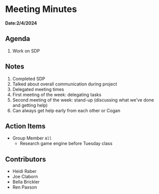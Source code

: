 # Meeting Minutes
**Date:2/4/2024**

## Agenda
1. Work on SDP

## Notes
1. Completed SDP
2. Talked about overall communication during project
3. Delegated meeting times
4. First meeting of the week: delegating tasks
5. Second meeting of the week: stand-up (discussing what we've done and getting help)
6. Can always get help early from each other or Cogan

## Action Items
* Group Member `All`
    * Research game engine before Tuesday class

## Contributors
* Heidi Raber
* Joe Claborn
* Bella Brickler
* Ren Paxson